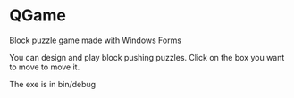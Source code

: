 # QGame
Block puzzle game made with Windows Forms

You can design and play block pushing puzzles. Click on the box you want to move to move it.

The exe is in bin/debug

